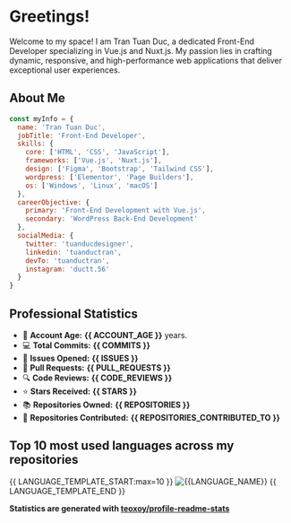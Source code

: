 # Greetings!

Welcome to my space! I am Tran Tuan Duc, a dedicated Front-End Developer specializing in Vue.js and Nuxt.js. My passion lies in crafting dynamic, responsive, and high-performance web applications that deliver exceptional user experiences.

## About Me

```javascript
const myInfo = {
  name: 'Tran Tuan Duc',
  jobTitle: 'Front-End Developer',
  skills: {
    core: ['HTML', 'CSS', 'JavaScript'],
    frameworks: ['Vue.js', 'Nuxt.js'],
    design: ['Figma', 'Bootstrap', 'Tailwind CSS'],
    wordpress: ['Elementor', 'Page Builders'],
    os: ['Windows', 'Linux', 'macOS']
  },
  careerObjective: {
    primary: 'Front-End Development with Vue.js',
    secondary: 'WordPress Back-End Development'
  },
  socialMedia: {
    twitter: 'tuanducdesigner',
    linkedin: 'tuanductran',
    devTo: 'tuanductran',
    instagram: 'ductt.56'
  }
}
```

## Professional Statistics

- 📅 **Account Age:** **{{ ACCOUNT_AGE }}** years.
- 💻 **Total Commits:** **{{ COMMITS }}**
- 📝 **Issues Opened:** **{{ ISSUES }}**
- 🚀 **Pull Requests:** **{{ PULL_REQUESTS }}**
- 🔍 **Code Reviews:** **{{ CODE_REVIEWS }}**
- ⭐ **Stars Received:** **{{ STARS }}**
- 📚 **Repositories Owned:** **{{ REPOSITORIES }}**
- 🤝 **Repositories Contributed:** **{{ REPOSITORIES_CONTRIBUTED_TO }}**

## Top 10 most used languages across my repositories

{{ LANGUAGE_TEMPLATE_START:max=10 }}
![{{LANGUAGE_NAME}}](https://img.shields.io/static/v1?style=flat-square&label=%E2%A0%80&color=555&labelColor={{LANGUAGE_COLOR:uri}}&message={{LANGUAGE_NAME:uri}}%EF%B8%B1{{LANGUAGE_PERCENT:uri}}%25)
{{ LANGUAGE_TEMPLATE_END }}

**Statistics are generated with [teoxoy/profile-readme-stats](https://github.com/marketplace/actions/profile-readme-stats)**
